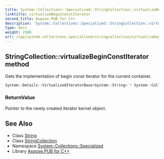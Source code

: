 ```yaml
---
title: System::Collections::Specialized::StringCollection::virtualizeBeginConstIterator method
linktitle: virtualizeBeginConstIterator
second_title: Aspose.PUB for C++
description: 'System::Collections::Specialized::StringCollection::virtualizeBeginConstIterator method. Gets the implementation of begin const iterator for the current container in C++.'
type: docs
weight: 2500
url: /cpp/system.collections.specialized/stringcollection/virtualizebeginconstiterator/
---
```

## StringCollection::virtualizeBeginConstIterator method


Gets the implementation of begin const iterator for the current container.

```cpp
System::Details::VirtualizedIteratorBase<System::String> * System::Collections::Specialized::StringCollection::virtualizeBeginConstIterator() const override
```


### ReturnValue

Pointer to the newly created iterator kernel object.

## See Also

* Class [String](../../../system/string/)
* Class [StringCollection](../)
* Namespace [System::Collections::Specialized](../../)
* Library [Aspose.PUB for C++](../../../)
